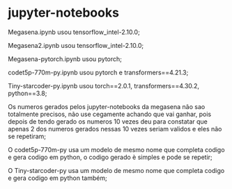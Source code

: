 # jupyter-notebooks

Megasena.ipynb usou tensorflow_intel-2.10.0;

Megasena2.ipynb usou tensorflow_intel-2.10.0;

Megasena-pytorch.ipynb usou pytorch;

codet5p-770m-py.ipynb usou pytorch e transformers==4.21.3;

Tiny-starcoder-py.ipynb usou torch==2.0.1, transformers==4.30.2, python==3.8;



Os numeros gerados pelos jupyter-notebooks da megasena não sao totalmente precisos, não use cegamente achando que vai ganhar, pois depois de tendo gerado os numeros 10 vezes deu para constatar que apenas 2 dos numeros gerados nessas 10 vezes seriam validos e eles não se repetiram;

O codet5p-770m-py usa um modelo de mesmo nome que completa codigo e gera codigo em python, o codigo gerado è simples e pode se repetir;

O Tiny-starcoder-py usa um modelo de mesmo nome que completa codigo e gera codigo em python também;
